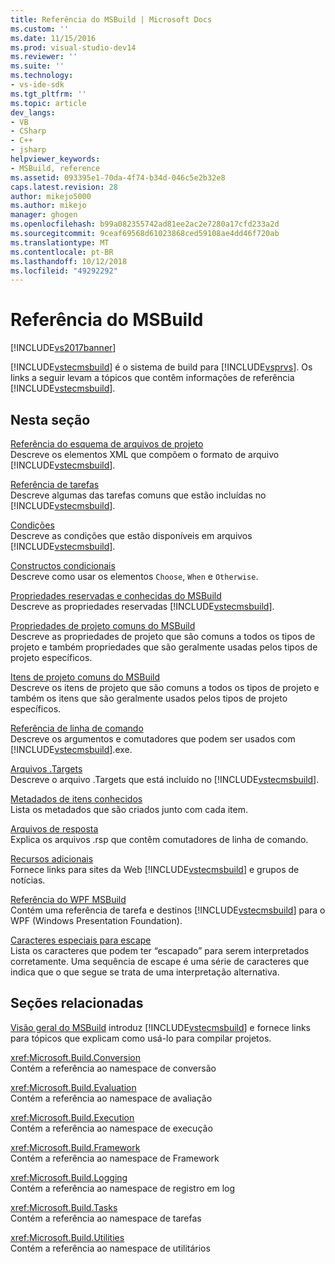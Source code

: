 ```yaml
---
title: Referência do MSBuild | Microsoft Docs
ms.custom: ''
ms.date: 11/15/2016
ms.prod: visual-studio-dev14
ms.reviewer: ''
ms.suite: ''
ms.technology:
- vs-ide-sdk
ms.tgt_pltfrm: ''
ms.topic: article
dev_langs:
- VB
- CSharp
- C++
- jsharp
helpviewer_keywords:
- MSBuild, reference
ms.assetid: 093395e1-70da-4f74-b34d-046c5e2b32e8
caps.latest.revision: 28
author: mikejo5000
ms.author: mikejo
manager: ghogen
ms.openlocfilehash: b99a082355742ad81ee2ac2e7280a17cfd233a2d
ms.sourcegitcommit: 9ceaf69568d61023868ced59108ae4dd46f720ab
ms.translationtype: MT
ms.contentlocale: pt-BR
ms.lasthandoff: 10/12/2018
ms.locfileid: "49292292"
---
```

# <a name="msbuild-reference"></a>Referência do MSBuild
[!INCLUDE[vs2017banner](../includes/vs2017banner.md)]

  
[!INCLUDE[vstecmsbuild](../includes/vstecmsbuild-md.md)] é o sistema de build para [!INCLUDE[vsprvs](../includes/vsprvs-md.md)]. Os links a seguir levam a tópicos que contêm informações de referência [!INCLUDE[vstecmsbuild](../includes/vstecmsbuild-md.md)].  
  
## <a name="in-this-section"></a>Nesta seção  
 [Referência do esquema de arquivos de projeto](../msbuild/msbuild-project-file-schema-reference.md)  
 Descreve os elementos XML que compõem o formato de arquivo [!INCLUDE[vstecmsbuild](../includes/vstecmsbuild-md.md)].  
  
 [Referência de tarefas](../msbuild/msbuild-task-reference.md)  
 Descreve algumas das tarefas comuns que estão incluídas no [!INCLUDE[vstecmsbuild](../includes/vstecmsbuild-md.md)].  
  
 [Condições](../msbuild/msbuild-conditions.md)  
 Descreve as condições que estão disponíveis em arquivos [!INCLUDE[vstecmsbuild](../includes/vstecmsbuild-md.md)].  
  
 [Constructos condicionais](../msbuild/msbuild-conditional-constructs.md)  
 Descreve como usar os elementos `Choose`, `When` e `Otherwise`.  
  
 [Propriedades reservadas e conhecidas do MSBuild](../msbuild/msbuild-reserved-and-well-known-properties.md)  
 Descreve as propriedades reservadas [!INCLUDE[vstecmsbuild](../includes/vstecmsbuild-md.md)].  
  
 [Propriedades de projeto comuns do MSBuild](../msbuild/common-msbuild-project-properties.md)  
 Descreve as propriedades de projeto que são comuns a todos os tipos de projeto e também propriedades que são geralmente usadas pelos tipos de projeto específicos.  
  
 [Itens de projeto comuns do MSBuild](../msbuild/common-msbuild-project-items.md)  
 Descreve os itens de projeto que são comuns a todos os tipos de projeto e também os itens que são geralmente usados pelos tipos de projeto específicos.  
  
 [Referência de linha de comando](../msbuild/msbuild-command-line-reference.md)  
 Descreve os argumentos e comutadores que podem ser usados com [!INCLUDE[vstecmsbuild](../includes/vstecmsbuild-md.md)].exe.  
  
 [Arquivos .Targets](../msbuild/msbuild-dot-targets-files.md)  
 Descreve o arquivo .Targets que está incluído no [!INCLUDE[vstecmsbuild](../includes/vstecmsbuild-md.md)].  
  
 [Metadados de itens conhecidos](../msbuild/msbuild-well-known-item-metadata.md)  
 Lista os metadados que são criados junto com cada item.  
  
 [Arquivos de resposta](../msbuild/msbuild-response-files.md)  
 Explica os arquivos .rsp que contêm comutadores de linha de comando.  
  
 [Recursos adicionais](../msbuild/additional-resources-for-msbuild.md)  
 Fornece links para sites da Web [!INCLUDE[vstecmsbuild](../includes/vstecmsbuild-md.md)] e grupos de notícias.  
  
 [Referência do WPF MSBuild](../msbuild/wpf-msbuild-reference.md)  
 Contém uma referência de tarefa e destinos [!INCLUDE[vstecmsbuild](../includes/vstecmsbuild-md.md)] para o WPF (Windows Presentation Foundation).  
  
 [Caracteres especiais para escape](../msbuild/special-characters-to-escape.md)  
 Lista os caracteres que podem ter “escapado” para serem interpretados corretamente. Uma sequência de escape é uma série de caracteres que indica que o que segue se trata de uma interpretação alternativa.  
  
## <a name="related-sections"></a>Seções relacionadas  
 [Visão geral do MSBuild](http://msdn.microsoft.com/en-us/e39f13f7-1e1d-4435-95ca-0c222bca071c) introduz [!INCLUDE[vstecmsbuild](../includes/vstecmsbuild-md.md)] e fornece links para tópicos que explicam como usá-lo para compilar projetos.  
  
 <xref:Microsoft.Build.Conversion>  
 Contém a referência ao namespace de conversão  
  
 <xref:Microsoft.Build.Evaluation>  
 Contém a referência ao namespace de avaliação  
  
 <xref:Microsoft.Build.Execution>  
 Contém a referência ao namespace de execução  
  
 <xref:Microsoft.Build.Framework>  
 Contém a referência ao namespace de Framework  
  
 <xref:Microsoft.Build.Logging>  
 Contém a referência ao namespace de registro em log  
  
 <xref:Microsoft.Build.Tasks>  
 Contém a referência ao namespace de tarefas  
  
 <xref:Microsoft.Build.Utilities>  
 Contém a referência ao namespace de utilitários



